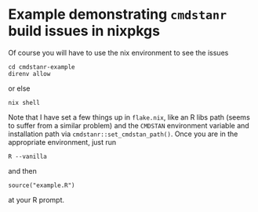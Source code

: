 # Example demonstrating `cmdstanr` build issues in nixpkgs

Of course you will have to use the nix environment to see the issues

    cd cmdstanr-example
    direnv allow

or else

    nix shell

Note that I have set a few things up in `flake.nix`, like an R libs
path (seems to suffer from a similar problem) and the `CMDSTAN`
environment variable and installation path via
`cmdstanr::set_cmdstan_path()`.  Once you are in the appropriate
environment, just run

    R --vanilla

and then

    source("example.R")

at your R prompt.